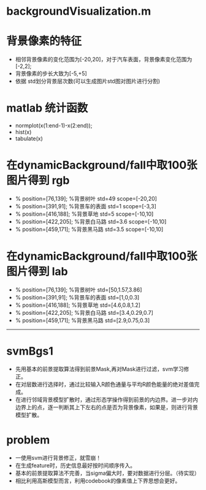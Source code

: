 # backgroundVisualization.m

# 背景像素的特征
- 相邻背景像素的变化范围为[-20,20]，对于汽车表面，背景像素变化范围为[-2,2];
- 背景像素的步长大致为[-5,+5]
- 依据 std划分背景层次数(可以生成图片std图对图片进行分割)

# matlab 统计函数
- normplot(x(1:end-1)-x(2:end));
- hist(x)
- tabulate(x)

# 在dynamicBackground/fall中取100张图片得到 rgb
- % position=[76,139];    %背景树叶  std=49 scope=[-20,20]
- % position=[391,91];    %背景车的表面 std=1 scope=[-3,3]
- % position=[416,188];   %背景草地 std=5 scope=[-10,10]
- % position=[422,205];   %背景白马路 std=3.6 scope=[-10,10]
- % position=[459,171];   %背景黑马路 std=3.5 scope=[-10,10]

# 在dynamicBackground/fall中取100张图片得到 lab
- % position=[76,139];    %背景树叶  std=[50,1.57,3.86]
- % position=[391,91];    %背景车的表面 std=[1,0,0.3]
- % position=[416,188];   %背景草地 std=[4.6,0.8,1.2]
- % position=[422,205];   %背景白马路 std=[3.4,0.29,0.7]
- % position=[459,171];   %背景黑马路 std=[2.9,0.75,0.3]

---

# svmBgs1
- 先用基本的前景提取算法得到前景Mask,再对Mask进行过滤，svm学习修正。
- 在对层数进行选择时，通过比较输入R颜色通量与平均R颜色能量的绝对差值完成。
- 在进行邻域背景模型扩散时，通过形态学操作得到前景的内边界。进一步对内边界上的点，逐一判断其上下左右的点是否为背景像素，如果是，则进行背景模型扩散。

# problem
- 一使用svm进行背景修正，就雪崩！
- 在生成feature时，历史信息最好按时间顺序传入。
- 基本的前景提取算法不完善，当sigma偏大时，要对数据进行分层。（待实现）
- 相比利用高斯模型而言，利用codebook的像素值上下界思想会更好。